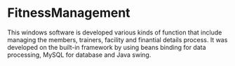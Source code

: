 # FitnessManagement
This windows software is developed various kinds of function that include managing the members, trainers, facility and finantial details process.
It was developed on the built-in framework by using beans binding for data processing, MySQL for database and Java swing.
